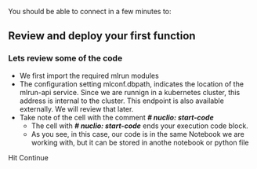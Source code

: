 You should be able to connect in a few minutes to: 

## Review and deploy your first function 

### Lets review some of the code
* We first import the required mlrun modules
* The configuration setting mlconf.dbpath, indicates the location of the mlrun-api service. Since we are runnign in a kubernetes cluster, this address is internal to the cluster. This endpoint is also available externally. We will review that later.
* Take note of the cell with the comment ***# nuclio: start-code*** 
    - The cell with ***# nuclio: start-code*** ends your execution code block.
    - As you see, in this case, our code is in the same Notebook we are working with, but it can be stored in anothe notebook or python file

Hit Continue
